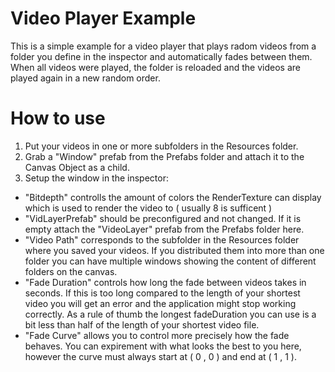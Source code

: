 # Video Player Example

This is a simple example for a video player that plays radom videos from a folder you define in the inspector and automatically fades between them. When all videos were played, the folder is reloaded and the videos are played again in a new random order.

# How to use
1) Put your videos in one or more subfolders in the Resources folder.
2) Grab a "Window" prefab from the Prefabs folder and attach it to the Canvas Object as a child.
3) Setup the window in the inspector:
- "Bitdepth" controlls the amount of colors the RenderTexture can display which is used to render the video to ( usually 8 is sufficent )
- "VidLayerPrefab" should be preconfigured and not changed. If it is empty attach the "VideoLayer" prefab from the Prefabs folder here.
- "Video Path" corresponds to the subfolder in the Resources folder where you saved your videos. If you distributed them into more than one folder you can have multiple windows showing the content of different folders on the canvas.
- "Fade Duration" controls how long the fade between videos takes in seconds. If this is too long compared to the length of your shortest video you will get an error and the application might stop working correctly. As a rule of thumb the longest fadeDuration you can use is a bit less than half of the length of your shortest video file.
- "Fade Curve" allows you to control more precisely how the fade behaves. You can expirement with what looks the best to you here, however the curve must always start at ( 0 , 0 ) and end at ( 1 , 1 ).
